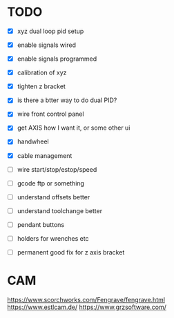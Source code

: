 

# TODO

- [x] xyz dual loop pid setup
- [x] enable signals wired
- [x] enable signals programmed
- [x] calibration of xyz
- [x] tighten z bracket
- [x] is there a btter way to do dual PID?
- [x] wire front control panel
- [x] get AXIS how I want it, or some other ui
- [x] handwheel
- [x] cable management


- [ ] wire start/stop/estop/speed
- [ ] gcode ftp or something
- [ ] understand offsets better
- [ ] understand toolchange better
- [ ] pendant buttons
- [ ] holders for wrenches etc
- [ ] permanent good fix for z axis bracket

# CAM
https://www.scorchworks.com/Fengrave/fengrave.html
https://www.estlcam.de/
https://www.grzsoftware.com/

